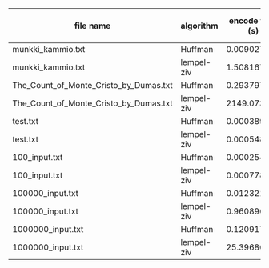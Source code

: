 |file name                             |algorithm |encode time (s)|decode time (s)|size (KB)|compressed size(KB)|space saved (%)|
|--------------------------------------|----------|---------------|---------------|---------|-------------------|---------------|
|munkki_kammio.txt                     |Huffman   |0.009027       |0.05303        |84175    |48343              |42.568%        |
|munkki_kammio.txt                     |lempel-ziv|1.508167       |0.055931       |84175    |42683              |49.293%        |
|The_Count_of_Monte_Cristo_by_Dumas.txt|Huffman   |0.293797       |1.932397       |2786944  |1642615            |41.06%         |
|The_Count_of_Monte_Cristo_by_Dumas.txt|lempel-ziv|2149.073724    |1.913253       |2786944  |1435244            |48.501%        |
|test.txt                              |Huffman   |0.000389       |6.7e-05        |49       |18                 |63.265%        |
|test.txt                              |lempel-ziv|0.000548       |7.7e-05        |49       |12                 |75.51%         |
|100_input.txt                         |Huffman   |0.000254       |0.000187       |100      |150                |-50.0%         |
|100_input.txt                         |lempel-ziv|0.000778       |9.5e-05        |100      |113                |-13.0%         |
|100000_input.txt                      |Huffman   |0.012321       |0.091635       |100000   |83972              |16.028%        |
|100000_input.txt                      |lempel-ziv|0.960896       |0.084459       |100000   |109133             |-9.133%        |
|1000000_input.txt                     |Huffman   |0.120917       |0.964004       |1000000  |839698             |16.03%         |
|1000000_input.txt                     |lempel-ziv|25.396861      |0.831118       |1000000  |1090813            |-9.081%        |